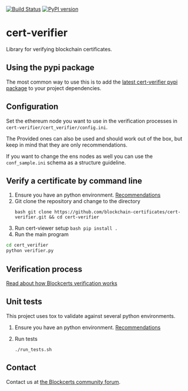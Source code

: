 [![Build Status](https://travis-ci.org/blockchain-certificates/cert-verifier.svg?branch=master)](https://travis-ci.org/blockchain-certificates/cert-verifier)
[![PyPI version](https://badge.fury.io/py/cert-verifier.svg)](https://badge.fury.io/py/cert-verifier)

# cert-verifier
Library for verifying blockchain certificates.

## Using the pypi package

The most common way to use this is to add the [latest cert-verifier pypi package](https://badge.fury.io/py/cert-verifier) to your project dependencies. 

## Configuration

Set the ethereum node you want to use in the verification processes in ``` cert-verifier/cert_verifier/config.ini ```.

The Provided ones can also be used and should work out of the box, but keep in mind that they are only recommendations.

If you want to change the ens nodes as well you can use the ```conf_sample.ini``` schema as a structure guideline.
## Verify a certificate by command line

1. Ensure you have an python environment. [Recommendations](https://github.com/blockchain-certificates/cert-issuer/blob/master/docs/virtualenv.md)
1. Git clone the repository and change to the directory 
    ``` 
    bash git clone https://github.com/blockchain-certificates/cert-verifier.git && cd cert-verifier
     ```
1. Run cert-viewer setup ```bash pip install . ```
1. Run the main program
  ```bash
  cd cert_verifier
  python verifier.py
  ```
  
## Verification process

[Read about how Blockcerts verification works](https://github.com/blockchain-certificates/cert-verifier-js#verification-process)

## Unit tests

This project uses tox to validate against several python environments.

1. Ensure you have an python environment. [Recommendations](https://github.com/blockchain-certificates/cert-issuer/blob/master/docs/virtualenv.md)

2. Run tests
    ```
    ./run_tests.sh
    ```

## Contact

Contact us at [the Blockcerts community forum](http://community.blockcerts.org/).
